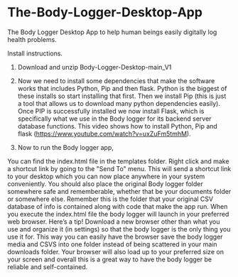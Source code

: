 # The-Body-Logger-Desktop-App
The Body Logger Desktop App to help human beings easily digitally log health problems.


Install instructions.

1) Download and unzip Body-Logger-Desktop-main_V1

2) Now we need to install some dependencies that make the software works that includes Python, Pip and then flask. Python is the biggest of these installs so start installing that first. 
Then we install Pip (this is just a tool that allows us to download many python dependencies easily). Once PIP is successfully installed we now install Flask, 
which is specifically what we use in the Body logger for its backend server database functions.
This video shows how to install Python, Pip and flask (https://www.youtube.com/watch?v=uxZuFm5tmhM).

3) Now to run the Body logger app,

You can find the index.html file in the templates folder. Right click and make a shortcut link by going to the "Send To" menu. This will send a shortcut link to your desktop which you can now place anywhere in your system conveniently.
You should also place the original Body logger folder somewhere safe and rememberable, whether that be your documents folder or somewhere else. Remember this is the folder that your original CSV database of info is contained along with code that make the app run.
When you execute the index.html file the body logger will launch in your preferred web browser. 
Here’s a tip! Download a new browser other than what you use and organize it (in settings) so that the body logger is the only thing you use it for. 
This way you can easily have the browser save the body logger media and CSVS into one folder instead of being scattered in your main downloads folder.
Your browser will also load up to your preferred size on your screen and overall this is a great way to have the body logger be reliable and self-contained.
